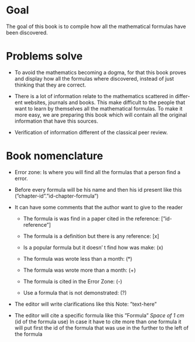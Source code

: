 # Goal
The goal of this book is to compile how all the mathematical formulas have
been discovered.

# Problems solve
* To avoid the mathematics becoming a dogma, for that this book proves
and display how all the formulas where discovered, instead of just thinking
that they are correct.

* There is a lot of information relate to the mathematics scattered in differ-
ent websites, journals and books. This make difficult to the people that
want to learn by themselves all the mathematical formulas. To make it
more easy, we are preparing this book which will contain all the original
information that have this sources.

* Verification of information different of the classical peer review.

# Book nomenclature

* Error zone: Is where you will find all the formulas that a person find a
error.

* Before every formula will be his name and then his id present
like this (”chapter-id”.”id-chapter-formula”)

* It can have some comments that the author want to give to the
reader
  * The formula is was find in a paper cited in the reference: [”id-
reference”]

  * The formula is a definition but there is any reference: [x]

  * Is a popular formula but it doesn’ t find how was make: (x)

  * The formula was wrote less than a month: (*)

  * The formula was wrote more than a month: (+)

  * The formula is cited in the Error Zone: (-)

  * Use a formula that is not demonstrated: (?)

* The editor will write clarifications like this Note: ”text-here”

* The editor will cite a specific formula like this ”Formula” *Space
of 1 cm* (id of the formula use)
In case it have to cite more than one formula it will put first the id of the
formula that was use in the further to the left of the formula
